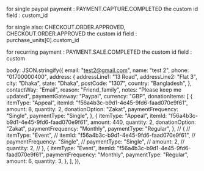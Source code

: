 



for single paypal payment : PAYMENT.CAPTURE.COMPLETED
the custom id field : custom_id

for single also: CHECKOUT.ORDER.APPROVED,  CHECKOUT.ORDER.APPROVED
the custom id field : purchase_units[0].custom_id



for recurring payment : PAYMENT.SALE.COMPLETED
the custom id field : custom



















body: JSON.stringify({
                email: "test2@gmail.com",
                name: "test 2",
                phone: "01700000400",
                address: {
                  addressLine1: "13 Road",
                  addressLine2: "Flat 3",
                  city: "Dhaka",
                  state: "Dhaka",
                  postCode: "1307",
                  country: "Bangladesh",
                },
                contactWay: "Email",
                reason: "Friend_family",
                notes: "Please keep me updated",
                paymentGateway: "Paypal",
                currency: "GBP",
                donationItems: [
                  {
                    itemType: "Appeal",
                    itemId: "f56a4b3c-b9d1-4e45-9fd6-faad070e9f61",
                    amount: 8,
                    quantity: 2,
                    donationOption: "Zakat",
                    paymentFrequency: "Single",
                    paymentType: "Single",
                  },
                  {
                    itemType: "Appeal",
                    itemId: "f56a4b3c-b9d1-4e45-9fd6-faad070e9f61",
                    amount: 440,
                    quantity: 2,
                    donationOption: "Zakat",
                    paymentFrequency: "Monthly",
                    paymentType: "Regular",
                  },
                  // {
                  //   itemType: "Event",
                  //   itemId: "f56a4b3c-b9d1-4e45-9fd6-faad070e9f61",
                  //   paymentFrequency: "Single",
                  //   paymentType: "Single",
                  //   amount: 2,
                  //   quantity: 2,
                  // },
                  {
                    itemType: "Event",
                    itemId: "f56a4b3c-b9d1-4e45-9fd6-faad070e9f61",
                    paymentFrequency: "Monthly",
                    paymentType: "Regular",
                    amount: 6,
                    quantity: 3,
                  },
                ],
              }),